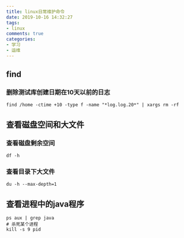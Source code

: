 ```yaml
---
title: linux日常维护命令
date: 2019-10-16 14:32:27
tags: 
- linux
comments: true
categories: 
- 学习
- 运维
---
```


## find  
### 删除测试库创建日期在10天以前的日志  
```shell
find /home -ctime +10 -type f -name "*log.log.20*" | xargs rm -rf
```



## 查看磁盘空间和大文件  

### 查看磁盘剩余空间  

```shell
df -h
```

### 查看目录下大文件  

``` shell
du -h --max-depth=1
```



## 查看进程中的java程序  

```shell
ps aux | grep java
# 杀死某个进程
kill -s 9 pid
```




